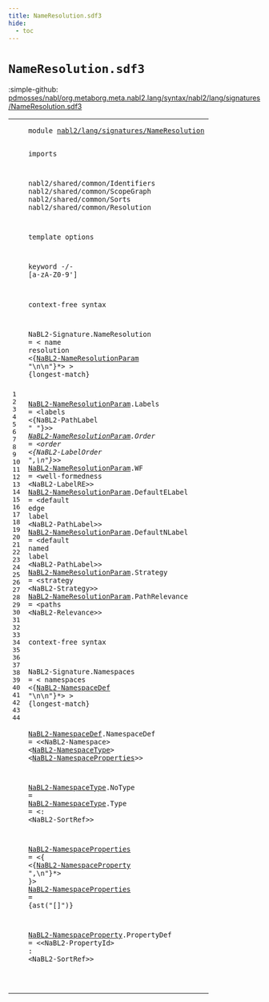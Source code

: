 ```yaml
---
title: NameResolution.sdf3
hide:
  - toc
---
```


# `NameResolution.sdf3`

:simple-github: [pdmosses/nabl/org.metaborg.meta.nabl2.lang/syntax/nabl2/lang/signatures/NameResolution.sdf3]

[pdmosses/nabl/org.metaborg.meta.nabl2.lang/syntax/nabl2/lang/signatures/NameResolution.sdf3]: https://github.com/pdmosses/nabl/blob/master/org.metaborg.meta.nabl2.lang/syntax/nabl2/lang/signatures/NameResolution.sdf3 "The source file on GitHub"

<div class="sdf3"><table class="highlighttable"><tbody><tr><td class="linenos"><div class="linenodiv"><pre><span></span>1
2
3
4
5
6
7
8
9
10
11
12
13
14
15
16
17
18
19
20
21
22
23
24
25
26
27
28
29
30
31
32
33
34
35
36
37
38
39
40
41
42
43
44
</pre></div></td>
<td class="code"><pre><code><span class="keyword">module</span> <a href="../Signature.sdf3#nabl2/lang/signatures/NameResolution_151_187" id="nabl2/lang/signatures/NameResolution_7_43" title="Referenced at ../Signature.sdf3 line 8">nabl2/lang/signatures/NameResolution</a>

<span class="keyword">imports</span>

  <span title="External reference">nabl2/shared/common/Identifiers</span>
  <span title="External reference">nabl2/shared/common/ScopeGraph</span>
  <span title="External reference">nabl2/shared/common/Sorts</span>
  <span title="External reference">nabl2/shared/common/Resolution</span>

<span class="keyword">template options</span>

  <span class="keyword">keyword</span> -/- [<span class="cons_Regular">a</span>-<span class="cons_Regular">z</span><span class="cons_Regular">A</span>-<span class="cons_Regular">Z</span><span class="cons_Regular">0</span>-<span class="cons_Regular">9</span>\']

<span class="keyword">context-free syntax</span>

  <span id="NaBL2-Signature_253_268" title="Not referenced locally, nor via imports">NaBL2-Signature</span>.<span class="cons_Constructor"><span id="NameResolution_269_283" title="Not referenced locally, nor via imports">NameResolution</span></span> = &lt;
    <span class="cons_String">name</span> <span class="cons_String">resolution</span>
      &lt;{<a href="#NaBL2-NameResolutionParam_375_400" id="NaBL2-NameResolutionParam_316_341" title="Defined at line 21, 22, 23, 24, 25, 26, 27">NaBL2-NameResolutionParam</a> <span class="cons_Lit">"\n\n"</span>}*&gt;
  &gt; {<span class="keyword">longest-match</span>}

  <a href="#NaBL2-NameResolutionParam_316_341" id="NaBL2-NameResolutionParam_375_400" title="Referenced at line 18">NaBL2-NameResolutionParam</a>.<span class="cons_Constructor"><span id="Labels_401_407" title="Not referenced locally, nor via imports">Labels</span></span>        = &lt;<span class="cons_String">labels</span> &lt;{<span title="External reference">NaBL2-PathLabel</span> <span class="cons_Lit">" "</span>}*&gt;&gt;
  <a href="#NaBL2-NameResolutionParam_316_341" id="NaBL2-NameResolutionParam_453_478" title="Referenced at line 18">NaBL2-NameResolutionParam</a>.<span class="cons_Constructor"><span id="Order_479_484" title="Not referenced locally, nor via imports">Order</span></span>         = &lt;<span class="cons_String">order</span> &lt;{<span title="External reference">NaBL2-LabelOrder</span> <span class="cons_Lit">",\n"</span>}*&gt;&gt;
  <a href="#NaBL2-NameResolutionParam_316_341" id="NaBL2-NameResolutionParam_533_558" title="Referenced at line 18">NaBL2-NameResolutionParam</a>.<span class="cons_Constructor"><span id="WF_559_561" title="Not referenced locally, nor via imports">WF</span></span>            = &lt;<span class="cons_String">well-formedness</span> &lt;<span title="External reference">NaBL2-LabelRE</span>&gt;&gt;
  <a href="#NaBL2-NameResolutionParam_316_341" id="NaBL2-NameResolutionParam_611_636" title="Referenced at line 18">NaBL2-NameResolutionParam</a>.<span class="cons_Constructor"><span id="DefaultELabel_637_650" title="Not referenced locally, nor via imports">DefaultELabel</span></span> = &lt;<span class="cons_String">default</span> <span class="cons_String">edge</span> <span class="cons_String">label</span> &lt;<span title="External reference">NaBL2-PathLabel</span>&gt;&gt;
  <a href="#NaBL2-NameResolutionParam_316_341" id="NaBL2-NameResolutionParam_694_719" title="Referenced at line 18">NaBL2-NameResolutionParam</a>.<span class="cons_Constructor"><span id="DefaultNLabel_720_733" title="Not referenced locally, nor via imports">DefaultNLabel</span></span> = &lt;<span class="cons_String">default</span> <span class="cons_String">named</span> <span class="cons_String">label</span> &lt;<span title="External reference">NaBL2-PathLabel</span>&gt;&gt;
  <a href="#NaBL2-NameResolutionParam_316_341" id="NaBL2-NameResolutionParam_778_803" title="Referenced at line 18">NaBL2-NameResolutionParam</a>.<span class="cons_Constructor"><span id="Strategy_804_812" title="Not referenced locally, nor via imports">Strategy</span></span>      = &lt;<span class="cons_String">strategy</span> &lt;<span title="External reference">NaBL2-Strategy</span>&gt;&gt;
  <a href="#NaBL2-NameResolutionParam_316_341" id="NaBL2-NameResolutionParam_850_875" title="Referenced at line 18">NaBL2-NameResolutionParam</a>.<span class="cons_Constructor"><span id="PathRelevance_876_889" title="Not referenced locally, nor via imports">PathRelevance</span></span> = &lt;<span class="cons_String">paths</span> &lt;<span title="External reference">NaBL2-Relevance</span>&gt;&gt;

<span class="keyword">context-free syntax</span>

  <span id="NaBL2-Signature_942_957" title="Not referenced locally, nor via imports">NaBL2-Signature</span>.<span class="cons_Constructor"><span id="Namespaces_958_968" title="Not referenced locally, nor via imports">Namespaces</span></span> = &lt;
    <span class="cons_String">namespaces</span>
      &lt;{<a href="#NaBL2-NamespaceDef_1048_1066" id="NaBL2-NamespaceDef_996_1014" title="Defined at line 36">NaBL2-NamespaceDef</a> <span class="cons_Lit">"\n\n"</span>}*&gt;
  &gt; {<span class="keyword">longest-match</span>}

  <a href="#NaBL2-NamespaceDef_996_1014" id="NaBL2-NamespaceDef_1048_1066" title="Referenced at line 33">NaBL2-NamespaceDef</a>.<span class="cons_Constructor"><span id="NamespaceDef_1067_1079" title="Not referenced locally, nor via imports">NamespaceDef</span></span> = &lt;&lt;<span title="External reference">NaBL2-Namespace</span>&gt; &lt;<a href="#NaBL2-NamespaceType_1155_1174" id="NaBL2-NamespaceType_1102_1121" title="Defined at line 38, 39">NaBL2-NamespaceType</a>&gt; &lt;<a href="#NaBL2-NamespaceProperties_1240_1265" id="NaBL2-NamespaceProperties_1124_1149" title="Defined at line 41, 42">NaBL2-NamespaceProperties</a>&gt;&gt;

  <a href="#NaBL2-NamespaceType_1102_1121" id="NaBL2-NamespaceType_1155_1174" title="Referenced at line 36">NaBL2-NamespaceType</a>.<span class="cons_Constructor"><span id="NoType_1175_1181" title="Not referenced locally, nor via imports">NoType</span></span>  =
  <a href="#NaBL2-NamespaceType_1102_1121" id="NaBL2-NamespaceType_1187_1206" title="Referenced at line 36">NaBL2-NamespaceType</a>.<span class="cons_Constructor"><span id="Type_1207_1211" title="Not referenced locally, nor via imports">Type</span></span>    = &lt;<span class="cons_String">:</span> &lt;<span title="External reference">NaBL2-SortRef</span>&gt;&gt;

  <a href="#NaBL2-NamespaceProperties_1124_1149" id="NaBL2-NamespaceProperties_1240_1265" title="Referenced at line 36">NaBL2-NamespaceProperties</a> = &lt;<span class="cons_String">{</span> &lt;{<a href="#NaBL2-NamespaceProperty_1356_1379" id="NaBL2-NamespaceProperty_1273_1296" title="Defined at line 44">NaBL2-NamespaceProperty</a> <span class="cons_Lit">",\n"</span>}*&gt; <span class="cons_String">}</span>&gt;
  <a href="#NaBL2-NamespaceProperties_1124_1149" id="NaBL2-NamespaceProperties_1311_1336" title="Referenced at line 36">NaBL2-NamespaceProperties</a> = {<span class="cons_Unquoted">ast</span>(<span class="cons_Quoted">"[]"</span>)}
  
  <a href="#NaBL2-NamespaceProperty_1273_1296" id="NaBL2-NamespaceProperty_1356_1379" title="Referenced at line 41">NaBL2-NamespaceProperty</a>.<span class="cons_Constructor"><span id="PropertyDef_1380_1391" title="Not referenced locally, nor via imports">PropertyDef</span></span> = &lt;&lt;<span title="External reference">NaBL2-PropertyId</span>&gt; <span class="cons_String">:</span> &lt;<span title="External reference">NaBL2-SortRef</span>&gt;&gt;

</code></pre></td></tr></tbody></table></div>